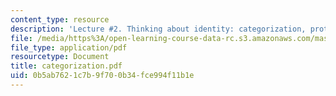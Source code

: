 ```yaml
---
content_type: resource
description: 'Lecture #2. Thinking about identity: categorization, prototypes, stereotypes.'
file: /media/https%3A/open-learning-course-data-rc.s3.amazonaws.com/mas-963-techno-identity-who-we-are-and-how-we-perceive-ourselves-and-others-spring-2002/0b5ab7621c7b9f700b34fce994f11b1e_categorization.pdf
file_type: application/pdf
resourcetype: Document
title: categorization.pdf
uid: 0b5ab762-1c7b-9f70-0b34-fce994f11b1e
---
```

